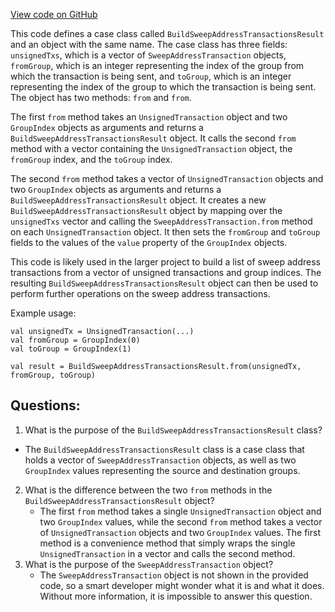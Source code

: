 [View code on GitHub](https://github.com/oxyg3nium/oxyg3nium/api/src/main/scala/org/oxyg3nium/api/model/BuildSweepAddressTransactionsResult.scala)

This code defines a case class called `BuildSweepAddressTransactionsResult` and an object with the same name. The case class has three fields: `unsignedTxs`, which is a vector of `SweepAddressTransaction` objects, `fromGroup`, which is an integer representing the index of the group from which the transaction is being sent, and `toGroup`, which is an integer representing the index of the group to which the transaction is being sent. The object has two methods: `from` and `from`. 

The first `from` method takes an `UnsignedTransaction` object and two `GroupIndex` objects as arguments and returns a `BuildSweepAddressTransactionsResult` object. It calls the second `from` method with a vector containing the `UnsignedTransaction` object, the `fromGroup` index, and the `toGroup` index. 

The second `from` method takes a vector of `UnsignedTransaction` objects and two `GroupIndex` objects as arguments and returns a `BuildSweepAddressTransactionsResult` object. It creates a new `BuildSweepAddressTransactionsResult` object by mapping over the `unsignedTxs` vector and calling the `SweepAddressTransaction.from` method on each `UnsignedTransaction` object. It then sets the `fromGroup` and `toGroup` fields to the values of the `value` property of the `GroupIndex` objects. 

This code is likely used in the larger project to build a list of sweep address transactions from a vector of unsigned transactions and group indices. The resulting `BuildSweepAddressTransactionsResult` object can then be used to perform further operations on the sweep address transactions. 

Example usage:

```
val unsignedTx = UnsignedTransaction(...)
val fromGroup = GroupIndex(0)
val toGroup = GroupIndex(1)

val result = BuildSweepAddressTransactionsResult.from(unsignedTx, fromGroup, toGroup)
```
## Questions: 
 1. What is the purpose of the `BuildSweepAddressTransactionsResult` class?
   - The `BuildSweepAddressTransactionsResult` class is a case class that holds a vector of `SweepAddressTransaction` objects, as well as two `GroupIndex` values representing the source and destination groups.
2. What is the difference between the two `from` methods in the `BuildSweepAddressTransactionsResult` object?
   - The first `from` method takes a single `UnsignedTransaction` object and two `GroupIndex` values, while the second `from` method takes a vector of `UnsignedTransaction` objects and two `GroupIndex` values. The first method is a convenience method that simply wraps the single `UnsignedTransaction` in a vector and calls the second method.
3. What is the purpose of the `SweepAddressTransaction` object?
   - The `SweepAddressTransaction` object is not shown in the provided code, so a smart developer might wonder what it is and what it does. Without more information, it is impossible to answer this question.